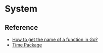 # System

## Reference

- [How to get the name of a function in Go?](https://stackoverflow.com/questions/7052693/how-to-get-the-name-of-a-function-in-go)
- [Time Package](https://golang.org/pkg/time/#Sleep)
